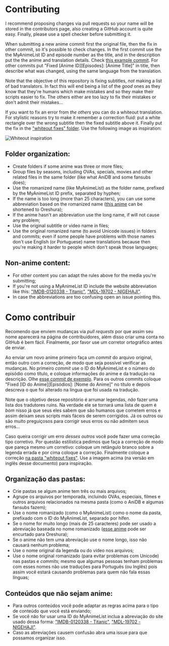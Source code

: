 # Contributing

I recommend proposing changes via pull requests so your name will be stored in the contributors page, also creating a GitHub account is quite easy. Finally, please use a spell checker before submitting it.

When submitting a new anime commit first the original file, then the fix in other commit, so it's possible to check changes. In the first commit use the the MyAnimeList ID and episode number as the title, and in the description put the the anime and translation details. Check [this example commit](https://github.com/qgustavor/fixed-subtitles/commit/3ea112e5232da0f8dbbc664d6fc2b20bd539ca0a). For other commits put "Fixed [Anime ID][Episodes]: [Anime Title]" in title, then describe what was changed, using the same language from the translation.

Note that the objective of this repository is fixing subtitles, *not* making a list of bad translators. In fact this will end being a list of the *good* ones as they know that they're humans which make mistakes and so they make their scripts easier to fix. The others either are too lazy to fix their mistakes or don't admit their mistakes...

If you want to fix an error from *the others* you can do a whiteout translation. For stylistic reasons try to make it remember a correction fluid: put a white rectangle over the wrong subtitle then the fixed subtitle above it. Finally put the fix in the ["whiteout fixes" folder](https://github.com/qgustavor/fixed-subtitles/tree/master/whiteout%20fixes). Use the following image as inspiration:

![Whiteout inspiration](https://i.imgur.com/1MosfLO.jpg?1)

## Folder organization:

* Create folders if some anime was three or more files;
* Group files by seasons, including OVAs, specials, movies and other related files in the same folder (like what AniDB and some fansubs does);
* Use the romanized name (like MyAnimeList) as the folder name, prefixed by the MyAnimeList ID prefix, separated by hyphen;
* If the name is too long (more than 25 characters), you can use some abbreviation based on the romanized name ([this anime](https://myanimelist.net/anime/14749/Ore_no_Kanojo_to_Osananajimi_ga_Shuraba_Sugiru) can be shortened to Oreshura);
* If the anime hasn't an abbreviation use the long name, if will not cause any problem;
* Use the original subtitle or video name in files;
* Use the original romanized name (to avoid Unicode issues) in folders and commits; even if some people have problems with those names don't use English (or Portuguese) name translations because then you're making it harder to people which don't speak those languages;

## Non-anime content:

* For other content you can adapt the rules above for the media you're submitting;
* If you're not using a MyAnimeList ID include the website abbreviation like this: ["IMDB-0120338 - Titanic"](http://www.imdb.com/title/tt0120338/), ["MDL-19702 - NIGEHAJI"](http://mydramalist.com/19702-nigeru-wa-haji-da-ga-yaku-ni-tatsu).
* In case the abbreviations are too confusing open an issue pointing this.

# Como contribuir

Recomendo que enviem mudanças via *pull requests* por que assim seu nome aparecerá na página de contribuidores, além disso criar uma conta no GitHub é bem fácil. Finalmente, por favor use um corretor ortográfico antes de enviar.

Ao enviar um novo anime primeiro faça um *commit* do arquivo original, então outro com a correção, de modo que seja possível verificar as mudanças. No primeiro *commit* use o ID do MyAnimeList e o número do episódio como título, e coloque informações do anime e da tradução na descrição. Olhe [esse *commit* de exemplo](https://github.com/qgustavor/fixed-subtitles/commit/3ea112e5232da0f8dbbc664d6fc2b20bd539ca0a). Para os outros commits coloque "Fixed [ID do Anime][Episódios]: [Nome do Anime]" no título e depois descreva o que foi alterado na língua que foi usada na tradução.

Note que o objetivo desse repositório é arrumar legendas, *não* fazer uma lista dos tradutores ruins. Na verdade ele se tornará uma lista de quem é *bom* nisso já que seus eles sabem que são humanos que cometem erros e assim deixam seus scripts mais fáceis de serem corrigidos. Já os outros ou são muito preguiçosos para corrigir seus erros ou não admitem seus erros...

Caso queira corrigir um erro *desses outros* você pode fazer uma correção tipo corretivo. Por questão estilística pedimos que faça a correção de modo que pareça mesmo um corretivo: coloque um retângulo branco sobre a legenda errada e por cima coloque a correção. Finalmente coloque a correção [na pasta "whiteout fixes"](https://github.com/qgustavor/fixed-subtitles/tree/master/whiteout%20fixes). Use a imagem acima (na versão em inglês desse documento) para inspiração.

## Organização das pastas:

* Crie pastas se algum anime tem três ou mais arquivos;
* Agrupe os arquivos por temporada, incluindo OVAs, especiais, filmes e outros arquivos relacionados na mesma pasta (como o AniDB e algumas fansubs fazem);
* Use o nome romanizado (como o MyAnimeList) como o nome da pasta, prefixado com o ID do MyAnimeList, separado por hífen.
* Se o nome for muito longo (mais de 25 caracteres) pode ser usado a abreviação baseada no nome romanizado ([esse anime](https://myanimelist.net/anime/14749/Ore_no_Kanojo_to_Osananajimi_ga_Shuraba_Sugiru) pode ser encurtado para Oreshura);
* Se o anime não tem uma abreviação use o nome longo, isso não causará nenhum problema;
* Use o nome original da legenda ou do vídeo nos arquivos;
* Use o nome original romanizado (para evitar problemas com Unicode) nas pastas e *commits*; mesmo que algumas pessoas tenham problemas com esses nomes não use traduções para Português (ou Inglês) pois assim você estará causando problemas para quem não fala essas línguas;

## Conteúdos que não sejam anime:

* Para outros conteúdos você pode adaptar as regras acima para o tipo de conteúdo que você está enviando;
* Se você não for usar uma ID do MyAnimeList inclua a abreviação do site usado dessa forma: ["IMDB-0120338 - Titanic"](http://www.imdb.com/title/tt0120338/), ["MDL-19702 - NIGEHAJI"](http://mydramalist.com/19702-nigeru-wa-haji-da-ga-yaku-ni-tatsu).
* Caso as abreviações causem confusão abra uma issue para que possamos organizar isso.
